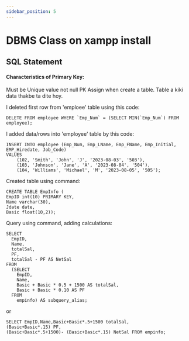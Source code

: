 ```yaml
---
sidebar_position: 5
---
```


# DBMS Class on xampp install

## SQL Statement

#### Characteristics of Primary Key:
Must be Unique value 
not null
PK Assign when create a table.
Table a kiki data thakbe ta dite hoy.



I deleted first row from 'emploee' table using this code:

```
DELETE FROM employee WHERE `Emp_Num` = (SELECT MIN(`Emp_Num`) FROM employee);
```

I added data/rows into 'employee' table by this code:

```
INSERT INTO employee (Emp_Num, Emp_LName, Emp_FName, Emp_Initial, EMP_Hiredate, Job_Code)
VALUES
    (102, 'Smith', 'John', 'J', '2023-08-03', '503'),
    (103, 'Johnson', 'Jane', 'A', '2023-08-04', '504'),
    (104, 'Williams', 'Michael', 'M', '2023-08-05', '505');
```

Created table using command:

```
CREATE TABLE EmpInfo (
EmpID int(10) PRIMARY KEY,
Name varchar(30),
Jdate date,
Basic float(10,2));

```

Query using command, adding calculations:

```
SELECT
  EmpID,
  Name,
  totalSal,
  PF,
  totalSal - PF AS NetSal
FROM
  (SELECT
    EmpID,
    Name,
    Basic + Basic * 0.5 + 1500 AS totalSal,
    Basic + Basic * 0.10 AS PF
  FROM
    empinfo) AS subquery_alias;
```

or

```
SELECT EmpID,Name,Basic+Basic*.5+1500 totalSal,
(Basic+Basic*.15) PF,
(Basic+Basic*.5+1500)- (Basic+Basic*.15) NetSal FROM empinfo;

```

